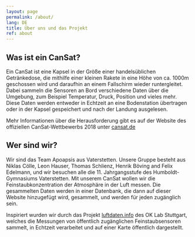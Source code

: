 ```yaml
---
layout: page
permalink: /about/
lang: DE
title: Über uns und das Projekt
ref: about
---
```


Was ist ein CanSat?
--------------------

Ein CanSat ist eine Kapsel in der Größe einer handelsüblichen Getränkedose, die mithilfe einer kleinen Rakete
in eine Höhe von ca. 1000m geschossen wird und daraufhin an einem Fallschirm wieder runtergleitet. Dabei sammeln
die Sensoren an Bord verschiedene Daten über die Umgebung, zum Beispiel Temperatur, Druck, Position und vieles mehr.
Diese Daten werden entweder in Echtzeit an eine Bodenstation übertragen oder in der Kapsel gespeichert und nach
der Landung ausgelesen.

Mehr Informationen über die Herausforderung gibt es auf der Website des offiziellen CanSat-Wettbewerbs 2018
unter [cansat.de](https://cansat.de)


Wer sind wir?
---------------
Wir sind das Team Apoapsis aus Vaterstetten. Unsere Gruppe besteht aus
Niklas Cölle, Leon Hauser, Thomas Schlienz, Henrik Böving and Felix Edelmann, und wir besuchen alle die 11. Jahrgangsstufe des
Humboldt-Gymnasiums Vaterstetten.
Mit unserem CanSat wollen wir die Feinstaubkonzentration der Atmosphäre in der Luft
messen. Die gesammelten Daten werden in einer Datenbank, die dann auf dieser Website hinzugefügt wird, gesammelt, und
werden für jeden zugänglich sein.


Inspiriert wurden wir durch das Projekt [luftdaten.info](http://luftdaten.info) des OK Lab Stuttgart, welches die Messungen von öffentlich
zugänglichen Feinstaubsensoren sammelt, in Echtzeit verarbeitet und auf einer Karte öffentlich dargestellt.

